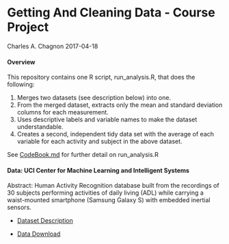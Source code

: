 Getting And Cleaning Data - Course Project
================
Charles A. Chagnon
2017-04-18

#### Overview

This repository contains one R script, run\_analysis.R, that does the following:

1.  Merges two datasets (see description below) into one.
2.  From the merged dataset, extracts only the mean and standard deviation columns for each measurement.
3.  Uses descriptive labels and variable names to make the dataset understandable.
4.  Creates a second, independent tidy data set with the average of each variable for each activity and subject in the above dataset.

See [CodeBook.md](CodeBook.md) for further detail on run\_analysis.R

#### Data: UCI Center for Machine Learning and Intelligent Systems

Abstract: Human Activity Recognition database built from the recordings of 30 subjects performing activities of daily living (ADL) while carrying a waist-mounted smartphone (Samsung Galaxy S) with embedded inertial sensors.

-   [Dataset Description](http://archive.ics.uci.edu/ml/datasets/Human+Activity+Recognition+Using+Smartphones%3E)

-   [Data Download](https://d396qusza40orc.cloudfront.net/getdata%2Fprojectfiles%2FUCI%20HAR%20Dataset.zip)
